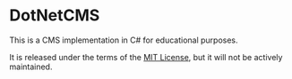 # DotNetCMS

This is a CMS implementation in C# for educational purposes.

It is released under the terms of the [MIT License](LICENSE), but it will not be actively maintained.
